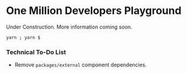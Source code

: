 # One Million Developers Playground

Under Construction. More information coming soon.

`yarn ; yarn $`

### Technical To-Do List
- Remove `packages/external` component dependencies.